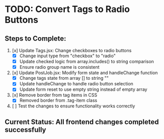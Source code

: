 # TODO: Convert Tags to Radio Buttons

## Steps to Complete:

1. [x] Update Tags.jsx: Change checkboxes to radio buttons
   - [x] Change input type from "checkbox" to "radio"
   - [x] Update checked logic from array.includes() to string comparison
   - [x] Ensure radio group name is consistent

2. [x] Update PostJob.jsx: Modify form state and handleChange function
   - [x] Change tags state from array [] to string ""
   - [x] Update handleChange to handle radio button selection
   - [x] Update form reset to use empty string instead of empty array

3. [x] Remove border from tag items in CSS
   - [x] Removed border from .tag-item class

4. [ ] Test the changes to ensure functionality works correctly

## Current Status: All frontend changes completed successfully
